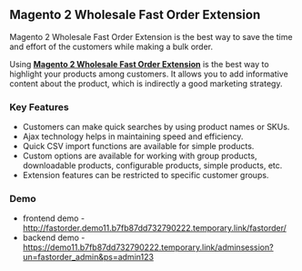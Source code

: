 <body>
	<main>
		<div class="content-wrapper">
			<div class="content-inner">
				<h2>Magento 2 Wholesale Fast Order Extension</h2>
        <p>Magento 2 Wholesale Fast Order Extension is the best way to save the time and effort of the customers while making a bulk order.</p>
				<p>Using <strong><a href="https://www.mageants.com/wholesale-fast-order-for-magento-2.html">Magento 2 Wholesale Fast Order Extension</a></strong> is the best way to highlight your products among customers. It allows you to add informative content about the product, which is indirectly a good marketing strategy.</p>
				<div class="features-wrapper">
					<h3>Key Features</h3>
					<ul>
						<li>Customers can make quick searches by using product names or SKUs.</li>
						<li>Ajax technology helps in maintaining speed and efficiency.</li>
						<li>Quick CSV import functions are available for simple products.</li>
						<li>Custom options are available for working with group products, downloadable products, configurable products, simple products, etc.</li>
						<li>Extension features can be restricted to specific customer groups.</li>
					</ul>
				</div>
				<div class="more-features">
					<h3>Demo</h3>
					<ul>
						<li>frontend demo - <a href="http://fastorder.demo11.b7fb87dd732790222.temporary.link/fastorder/">http://fastorder.demo11.b7fb87dd732790222.temporary.link/fastorder/</a></li>
						<li>backend demo - <a href="https://demo11.b7fb87dd732790222.temporary.link/adminsession?un=fastorder_admin&ps=admin123">https://demo11.b7fb87dd732790222.temporary.link/adminsession?un=fastorder_admin&ps=admin123</a></li>
					</ul>
				</div>
			</div>
		</div>
	</main>
</body>
